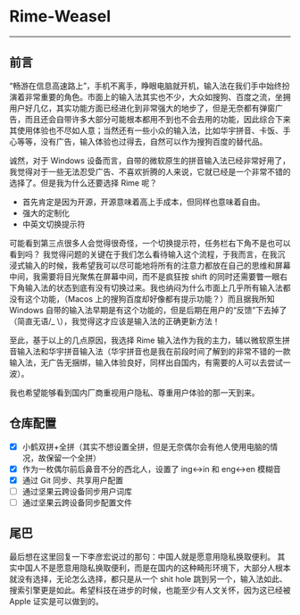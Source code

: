 # Rime-Weasel
---

## 前言
“畅游在信息高速路上”，手机不离手，睁眼电脑就开机，输入法在我们手中始终扮演着非常重要的角色。市面上的输入法其实也不少，大众如搜狗、百度之流，坐拥用户好几亿，其实功能方面已经进化到非常强大的地步了，但是无奈都有弹窗广告，而且还会自带许多大部分可能根本都用不到也不会去用的功能，因此综合下来其使用体验也不尽如人意；当然还有一些小众的输入法，比如华宇拼音、卡饭、手心等等，没有广告，输入体验也过得去，自然可以作为搜狗百度的替代品。

诚然，对于 Windows 设备而言，自带的微软原生的拼音输入法已经非常好用了，我觉得对于一些无法忍受广告、不喜欢折腾的人来说，它就已经是一个非常不错的选择了。但是我为什么还要选择 Rime 呢？
- 首先肯定是因为开源，开源意味着高上手成本，但同样也意味着自由。
- 强大的定制化
- 中英文切换提示符

可能看到第三点很多人会觉得很奇怪，一个切换提示符，任务栏右下角不是也可以看到吗？
我觉得问题的关键在于我们怎么看待输入这个流程，于我而言，在我沉浸式输入的时候，我希望我可以尽可能地将所有的注意力都放在自己的思维和屏幕中间，我需要将目光聚焦在屏幕中间，而不是疯狂按 shift
 的同时还需要瞥一眼右下角输入法的状态到底有没有切换过来。我也纳闷为什么市面上几乎所有输入法都没有这个功能，（Macos 上的搜狗百度却好像都有提示功能？）而且据我所知 Windows 自带的输入法早期是有这个功能的，但是后期在用户的“反馈”下去掉了（简直无语/_ \），我觉得这才应该是输入法的正确更新方法！
 
 至此，基于以上的几点原因，我选择 Rime 输入法作为我的主力，辅以微软原生拼音输入法和华宇拼音输入法（华宇拼音也是我在前段时间了解到的非常不错的一款输入法，无广告无捆绑，输入体验良好，同样出自国内，有需要的人可以去尝试一波）。
 
 我也希望能够看到国内厂商重视用户隐私、尊重用户体验的那一天到来。
 
 ## 仓库配置
 - [x] 小鹤双拼+全拼（其实不想设置全拼，但是无奈偶尔会有他人使用电脑的情况，故保留一个全拼）
 - [x] 作为一枚偶尔前后鼻音不分的西北人，设置了 ing<->in 和 eng<->en 模糊音
 - [x] 通过 Git 同步、共享用户配置
 - [ ] 通过坚果云跨设备同步用户词库
 - [ ] 通过坚果云跨设备同步配置文件
 
 ## 尾巴
 最后想在这里回复一下李彦宏说过的那句：中国人就是愿意用隐私换取便利。
其实中国人不是愿意用隐私换取便利，而是在国内的这种畸形环境下，大部分人根本就没有选择，无论怎么选择，都只是从一个 shit hole 跳到另一个，输入法如此、搜索引擎更是如此。希望科技在进步的时候，也能至少有人文关怀，因为这已经被 Apple 证实是可以做到的。
